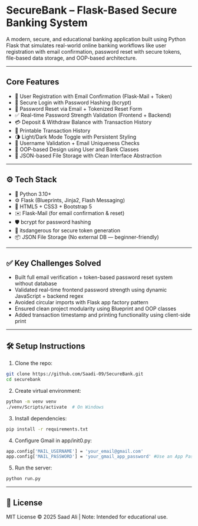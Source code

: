 # SecureBank – Flask-Based Secure Banking System

A modern, secure, and educational banking application built using Python Flask that simulates real-world online banking workflows like user registration with email confirmation, password reset with secure tokens, file-based data storage, and OOP-based architecture.

---

## Core Features

- 🔐 User Registration with Email Confirmation (Flask-Mail + Token)
- 🔑 Secure Login with Password Hashing (bcrypt)
- 🔄 Password Reset via Email + Tokenized Reset Form
- ✅ Real-time Password Strength Validation (Frontend + Backend)
- 💳 Deposit & Withdraw Balance with Transaction History
- 🧾 Printable Transaction History
- 🌗 Light/Dark Mode Toggle with Persistent Styling
- 🧠 Username Validation + Email Uniqueness Checks
- 💼 OOP-based Design using User and Bank Classes
- 📁 JSON-based File Storage with Clean Interface Abstraction

---

## ⚙️ Tech Stack

- 🐍 Python 3.10+
- ⚙️ Flask (Blueprints, Jinja2, Flash Messaging)
- 🧵 HTML5 + CSS3 + Bootstrap 5
- ✉️ Flask-Mail (for email confirmation & reset)
- 🛡️ bcrypt for password hashing
- 🧠 itsdangerous for secure token generation
- 📦 JSON File Storage (No external DB — beginner-friendly)

---

## ✅ Key Challenges Solved

- Built full email verification + token-based password reset system without database
- Validated real-time frontend password strength using dynamic JavaScript + backend regex
- Avoided circular imports with Flask app factory pattern
- Ensured clean project modularity using Blueprint and OOP classes
- Added transaction timestamp and printing functionality using client-side print

---

## 🛠️ Setup Instructions

1. Clone the repo:

```bash
git clone https://github.com/Saadi-09/SecureBank.git
cd securebank  
```

2. Create virtual environment:

```bash
python -m venv venv
./venv/Scripts/activate  # On Windows  
```

3. Install dependencies:

```bash
pip install -r requirements.txt
```

4. Configure Gmail in app/init0.py:

```bash
app.config['MAIL_USERNAME'] = 'your_email@gmail.com'
app.config['MAIL_PASSWORD'] = 'your_gmail_app_password' #Use an App Password, not your primary Gmail password.
```

5. Run the server:

```bash
python run.py
```  
---
## 📜 License
MIT License © 2025 Saad Ali | Note: Intended for educational use.
